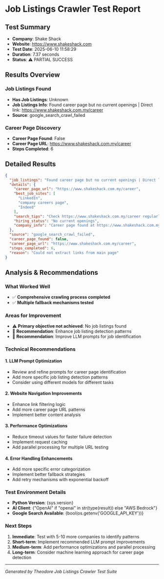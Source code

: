 # Job Listings Crawler Test Report

## Test Summary
- **Company**: Shake Shack
- **Website**: https://www.shakeshack.com
- **Test Date**: 2025-06-10 11:58:29
- **Duration**: 7.37 seconds
- **Status**: ⚠️ PARTIAL SUCCESS

## Results Overview

### Job Listings Found
- **Has Job Listings**: Unknown
- **Job Listings Info**: Found career page but no current openings | Direct link: https://www.shakeshack.com.my/career
- **Source**: google_search_crawl_failed

### Career Page Discovery
- **Career Page Found**: False
- **Career Page URL**: https://www.shakeshack.com.my/career
- **Steps Completed**: 6

## Detailed Results

```json
{
  "job_listings": "Found career page but no current openings | Direct link: https://www.shakeshack.com.my/career",
  "details": {
    "career_page_url": "https://www.shakeshack.com.my/career",
    "best_job_sites": [
      "LinkedIn",
      "company careers page",
      "Indeed"
    ],
    "search_tips": "Check https://www.shakeshack.com.my/career regularly for new postings",
    "hiring_status": "No current openings",
    "company_info": "Career page found at https://www.shakeshack.com.my/career"
  },
  "source": "google_search_crawl_failed",
  "career_page_found": false,
  "career_page_url": "https://www.shakeshack.com.my/career",
  "steps_completed": 6,
  "reason": "Could not extract links from main page"
}
```

## Analysis & Recommendations

### What Worked Well

- ✅ **Comprehensive crawling process completed**
- ✅ **Multiple fallback mechanisms tested**

### Areas for Improvement

- ⚠️ **Primary objective not achieved**: No job listings found
- 🔧 **Recommendation**: Enhance job listing detection patterns
- 🔧 **Recommendation**: Improve LLM prompts for job identification

### Technical Recommendations

#### 1. LLM Prompt Optimization
- Review and refine prompts for career page identification
- Add more specific job listing detection patterns
- Consider using different models for different tasks

#### 2. Website Navigation Improvements
- Enhance link filtering logic
- Add more career page URL patterns
- Implement better content analysis

#### 3. Performance Optimizations
- Reduce timeout values for faster failure detection
- Implement request caching
- Add parallel processing for multiple URL testing

#### 4. Error Handling Enhancements
- Add more specific error categorization
- Implement better fallback strategies
- Add retry mechanisms with exponential backoff

### Test Environment Details
- **Python Version**: {sys.version}
- **AI Client**: {"OpenAI" if "openai" in str(type(result)) else "AWS Bedrock"}
- **Google Search Available**: {bool(os.getenv('GOOGLE_API_KEY'))}

### Next Steps
1. **Immediate**: Test with 5-10 more companies to identify patterns
2. **Short-term**: Implement recommended LLM prompt improvements
3. **Medium-term**: Add performance optimizations and parallel processing
4. **Long-term**: Consider machine learning approach for career page detection

---
*Generated by Theodore Job Listings Crawler Test Suite*
